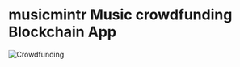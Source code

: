 # musicmintr Music crowdfunding Blockchain App

![Crowdfunding](https://i.ibb.co/3h0SGyC/musicmintr.png)
